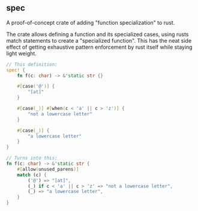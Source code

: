 ## spec

A proof-of-concept crate of adding "function specialization" to rust.

The crate allows defining a function and its specialized cases, using rusts match statements to create a "specialized function". This has the neat side effect of getting exhaustive pattern enforcement by rust itself while staying light weight.

```rust
// This definition:
spec! {
    fn f(c: char) -> &'static str {}

    #[case('@')] {
        "[at]"
    }

    #[case(_)] #[when(c < 'a' || c > 'z')] {
        "not a lowercase letter"
    }

    #[case(_)] {
        "a lowercase letter"
    }
}

// Turns into this:
fn f(c: char) -> &'static str {
    #[allow(unused_parens)]
    match (c) {
        ('@') => "[at]",
        (_) if c < 'a' || c > 'z' => "not a lowercase letter",
        (_) => "a lowercase letter",
    }
}
```
